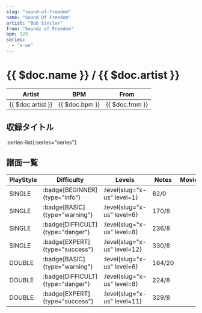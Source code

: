 ```yaml
---
slug: "sound-of-freedom"
name: "Sound Of Freedom"
artist: "Bob Sinclar"
from: "Soundz of Freedom"
bpm: 129
series:
  - "x-us"
---
```


# {{ $doc.name }} / {{ $doc.artist }}

|Artist|BPM|From|
|------|---|----|
|{{ $doc.artist }}|{{ $doc.bpm }}|{{ $doc.from }}|

## 収録タイトル

:series-list{:series="series"}

## 譜面一覧

|PlayStyle|Difficulty|Levels|Notes|Movie|
|---------|----------|------|-----|-----|
|SINGLE| :badge[BEGINNER]{type="info"}|<div class="field is-grouped is-grouped-multiline"> :level{slug="x-us" level=1}</div>|62/0||
|SINGLE| :badge[BASIC]{type="warning"}|<div class="field is-grouped is-grouped-multiline"> :level{slug="x-us" level=6}</div>|170/8||
|SINGLE| :badge[DIFFICULT]{type="danger"}|<div class="field is-grouped is-grouped-multiline"> :level{slug="x-us" level=8}</div>|236/8||
|SINGLE| :badge[EXPERT]{type="success"}|<div class="field is-grouped is-grouped-multiline"> :level{slug="x-us" level=12}</div>|330/8||
|DOUBLE| :badge[BASIC]{type="warning"}|<div class="field is-grouped is-grouped-multiline"> :level{slug="x-us" level=6}</div>|164/20||
|DOUBLE| :badge[DIFFICULT]{type="danger"}|<div class="field is-grouped is-grouped-multiline"> :level{slug="x-us" level=8}</div>|224/8||
|DOUBLE| :badge[EXPERT]{type="success"}|<div class="field is-grouped is-grouped-multiline"> :level{slug="x-us" level=11}</div>|329/8||
